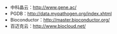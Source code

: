 - 中科晶云：http://www.gene.ac/
- PGDB：http://data.mypathogen.org/index.xhtml
- Bioconductor：http://master.bioconductor.org/
- 百迈克云：http://www.biocloud.net/



